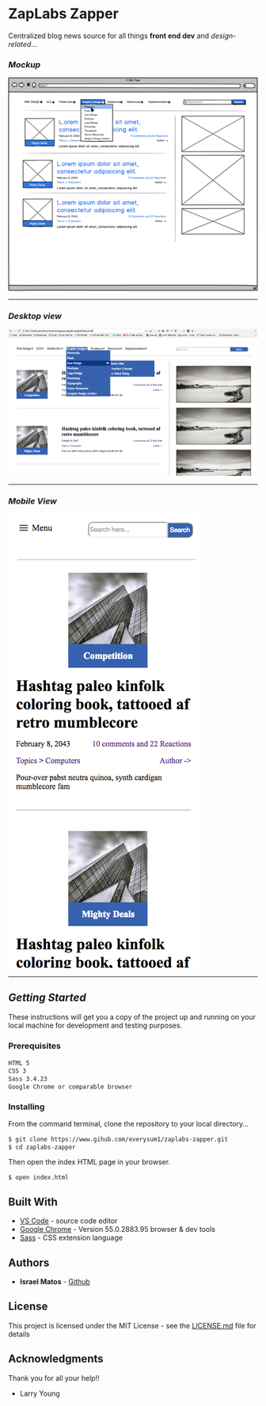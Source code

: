# ZapLabs Zapper


Centralized blog news source for all things **front end dev** and _design-related_...

### *Mockup*
![mockup](/images/zapper-mockup.png "My mockup")

***

### *Desktop view*
![desktop](/images/ScreenShot-desktop.png "1024px") 

***

### *Mobile View*
![mobile](/images/ScreenShot-mobile.png "425px")

***

## *Getting Started*

These instructions will get you a copy of the project up and running on your local machine for development and testing purposes. 

### Prerequisites

```
HTML 5
CSS 3
Sass 3.4.23
Google Chrome or comparable browser

```

### Installing
From the command terminal, clone the repository to your local directory...
```
$ git clone https://www.gihub.com/everysum1/zaplabs-zapper.git
$ cd zaplabs-zapper
```

Then open the index HTML page in your browser. 

```
$ open index.html
```


## Built With

* [VS Code](https://code.visualstudio.com/) -  source code editor
* [Google Chrome](https://www.google.com/chrome/) - Version 55.0.2883.95 browser & dev tools 
* [Sass](http://sass-lang.com/) - CSS extension language

## Authors

* **Israel Matos** - [Github](https://github.com/everysum1)

## License

This project is licensed under the MIT License - see the [LICENSE.md](LICENSE.md) file for details

## Acknowledgments

Thank you for all your help!!
* Larry Young
